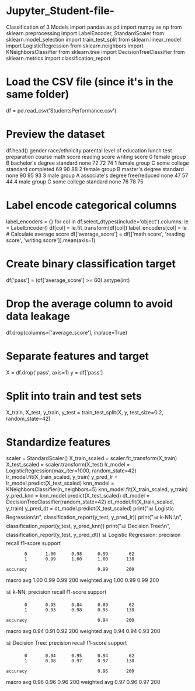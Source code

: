 # Jupyter_Student-file-
Classification of 3 Models 
import pandas as pd
import numpy as np
from sklearn.preprocessing import LabelEncoder, StandardScaler
from sklearn.model_selection import train_test_split
from sklearn.linear_model import LogisticRegression
from sklearn.neighbors import KNeighborsClassifier
from sklearn.tree import DecisionTreeClassifier
from sklearn.metrics import classification_report
# Load the CSV file (since it's in the same folder)
df = pd.read_csv('StudentsPerformance.csv')

# Preview the dataset
df.head()
	gender	race/ethnicity	parental level of education	lunch	test preparation course	math score	reading score	writing score
0	female	group B	bachelor's degree	standard	none	72	72	74
1	female	group C	some college	standard	completed	69	90	88
2	female	group B	master's degree	standard	none	90	95	93
3	male	group A	associate's degree	free/reduced	none	47	57	44
4	male	group C	some college	standard	none	76	78	75
# Label encode categorical columns
label_encoders = {}
for col in df.select_dtypes(include='object').columns:
    le = LabelEncoder()
    df[col] = le.fit_transform(df[col])
    label_encoders[col] = le
    # Calculate average score
df['average_score'] = df[['math score', 'reading score', 'writing score']].mean(axis=1)

# Create binary classification target
df['pass'] = (df['average_score'] >= 60).astype(int)

# Drop the average column to avoid data leakage
df.drop(columns=['average_score'], inplace=True)
# Separate features and target
X = df.drop('pass', axis=1)
y = df['pass']

# Split into train and test sets
X_train, X_test, y_train, y_test = train_test_split(X, y, test_size=0.2, random_state=42)

# Standardize features
scaler = StandardScaler()
X_train_scaled = scaler.fit_transform(X_train)
X_test_scaled = scaler.transform(X_test)
lr_model = LogisticRegression(max_iter=1000, random_state=42)
lr_model.fit(X_train_scaled, y_train)
y_pred_lr = lr_model.predict(X_test_scaled)
knn_model = KNeighborsClassifier(n_neighbors=5)
knn_model.fit(X_train_scaled, y_train)
y_pred_knn = knn_model.predict(X_test_scaled)
dt_model = DecisionTreeClassifier(random_state=42)
dt_model.fit(X_train_scaled, y_train)
y_pred_dt = dt_model.predict(X_test_scaled)
print("📊 Logistic Regression:\n", classification_report(y_test, y_pred_lr))
print("📊 k-NN:\n", classification_report(y_test, y_pred_knn))
print("📊 Decision Tree:\n", classification_report(y_test, y_pred_dt))
📊 Logistic Regression:
               precision    recall  f1-score   support

           0       1.00      0.98      0.99        62
           1       0.99      1.00      1.00       138

    accuracy                           0.99       200
   macro avg       1.00      0.99      0.99       200
weighted avg       1.00      0.99      0.99       200

📊 k-NN:
               precision    recall  f1-score   support

           0       0.95      0.84      0.89        62
           1       0.93      0.98      0.95       138

    accuracy                           0.94       200
   macro avg       0.94      0.91      0.92       200
weighted avg       0.94      0.94      0.93       200

📊 Decision Tree:
               precision    recall  f1-score   support

           0       0.94      0.95      0.94        62
           1       0.98      0.97      0.97       138

    accuracy                           0.96       200
   macro avg       0.96      0.96      0.96       200
weighted avg       0.97      0.96      0.97       200
